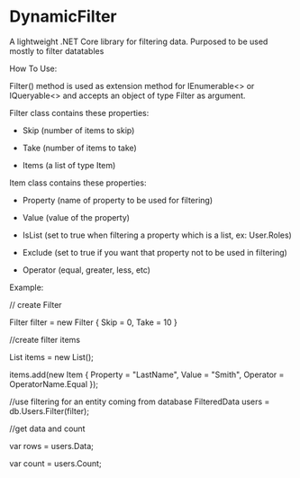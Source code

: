 # DynamicFilter

A lightweight .NET Core library for filtering data. Purposed to be used mostly to filter datatables

How To Use:

Filter() method is used as extension method for IEnumerable<> or IQueryable<> and accepts an object of type Filter as argument.

Filter class contains these properties:

- Skip (number of items to skip)

- Take (number of items to take)

- Items (a list of type Item)

Item class contains these properties:


- Property (name of property to be used for filtering)

- Value (value of the property)

- IsList (set to true when filtering a property which is a list, ex: User.Roles)

- Exclude (set to true if you want that property not to be used in filtering)

- Operator (equal, greater, less, etc)

Example:


// create Filter

Filter filter = new Filter
{
Skip = 0,
Take = 10
}


//create filter items

List<item> items = new List<item>();
	
items.add(new Item
{
Property = "LastName",
Value = "Smith",
Operator = OperatorName.Equal
});


//use filtering for an entity coming from database
FilteredData<User> users = db.Users.Filter(filter);
	
//get data and count

var rows = users.Data;

var count = users.Count; 


